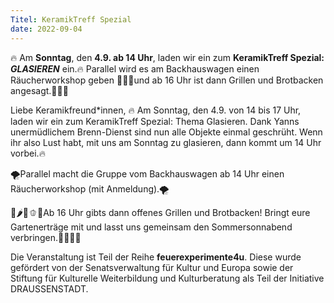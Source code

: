 ```yaml
---
Titel: KeramikTreff Spezial
date: 2022-09-04
---
```


🔥 Am **Sonntag**, den **4.9. ab 14 Uhr**, laden wir ein zum **KeramikTreff Spezial:** ***GLASIEREN*** ein.🔥 Parallel wird es am Backhauswagen einen Räucherworkshop geben 🍆🧄🧅und ab 16 Uhr ist dann Grillen und Brotbacken angesagt.🌽🥕🥦

Liebe Keramikfreund*innen,
🔥 Am Sonntag, den 4.9. von 14 bis 17 Uhr, laden wir ein zum KeramikTreff Spezial: Thema Glasieren.
Dank Yanns unermüdlichem Brenn-Dienst sind nun alle Objekte einmal geschrüht.
Wenn ihr also Lust habt, mit uns am Sonntag zu glasieren, dann kommt um 14 Uhr vorbei.🔥

🌪Parallel macht die Gruppe vom Backhauswagen ab 14 Uhr einen Räucherworkshop (mit Anmeldung).🌪

🍆🌶🧄🫑🧅Ab 16 Uhr gibts dann offenes Grillen und Brotbacken! Bringt eure Gartenerträge mit und lasst uns gemeinsam den Sommersonnabend verbringen.🌽🥕🍅🥦

Die Veranstaltung ist Teil der Reihe **feuerexperimente4u**. Diese wurde gefördert von der Senatsverwaltung für Kultur und Europa sowie der Stiftung für Kulturelle Weiterbildung und Kulturberatung als Teil der Initiative DRAUSSENSTADT. 
